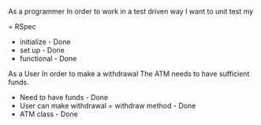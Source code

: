 As a programmer 
In order to work in a test driven way 
I want to unit test my

= RSpec

- initialize - Done
- set up - Done
- functional - Done


As a User 
In order to make a withdrawal 
The ATM needs to have sufficient funds.

- Need to have funds - Done
- User can make withdrawal = withdraw method - Done
- ATM class - Done
